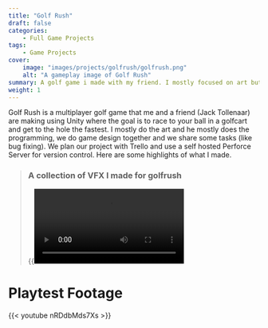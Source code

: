 ```yaml
---
title: "Golf Rush"
draft: false
categories: 
    - Full Game Projects
tags: 
    - Game Projects
cover:
    image: "images/projects/golfrush/golfrush.png"
    alt: "A gameplay image of Golf Rush"
summary: A golf game i made with my friend. I mostly focused on art but I have also done some programming & design.
weight: 1
---
```


Golf Rush is a multiplayer golf game that me and a friend
(Jack Tollenaar) are making using Unity where the goal is
to race to your ball in a golfcart and get to the hole the
fastest. I mostly do the art and he mostly does the
programming, we do game design together and we share
some tasks (like bug fixing). We plan our project with
Trello and use a self hosted Perforce Server for version control.
Here are some highlights of what I made.

> ### A collection of VFX I made for golfrush
>{{<video src="/images/projects/golfrush/GolfrushCompVFX.mp4" >}}


# Playtest Footage
{{< youtube nRDdbMds7Xs >}}